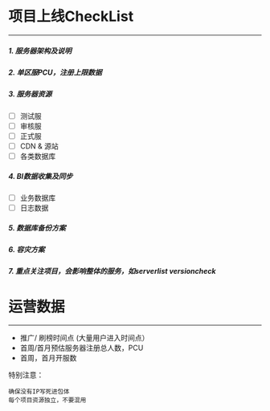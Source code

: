# 项目上线CheckList
---
##### 1. 服务器架构及说明

##### 2. 单区服PCU，注册上限数据

##### 3. 服务器资源

- [ ] 测试服
- [ ] 审核服
- [ ] 正式服
- [ ] CDN & 源站
- [ ] 各类数据库

##### 4. BI数据收集及同步

- [ ] 业务数据库
- [ ] 日志数据

##### 5. 数据库备份方案

##### 6. 容灾方案

##### 7. 重点关注项目，会影响整体的服务，如serverlist versioncheck


# 运营数据
---
* 推广/ 刷榜时间点 (大量用户进入时间点）
* 首周/首月预估服务器注册总人数，PCU
* 首周，首月开服数

特别注意：
```
确保没有IP写死进包体
每个项目资源独立，不要混用
```